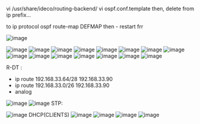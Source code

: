 vi /usr/share/ideco/routing-backend/
vi ospf.conf.template
then, delete from ip prefix...

to ip protocol ospf route-map DEFMAP
then - restart frr

![image](https://github.com/user-attachments/assets/f15299de-a9bf-4e70-a2d4-7b9b0e340345)

![image](https://github.com/user-attachments/assets/b5ba29fc-31f7-4977-bd47-c74b623e782e)
![image](https://github.com/user-attachments/assets/051bfe56-ecbb-4af6-ae9d-a608ddc8d82d)
![image](https://github.com/user-attachments/assets/8cbbffe0-938b-4816-be07-3426b00d42a9)
![image](https://github.com/user-attachments/assets/cc9cec18-265c-41f2-9f68-b1b379d72415)
![image](https://github.com/user-attachments/assets/f87b26d4-3599-4495-8065-0f49a71aec37)
![image](https://github.com/user-attachments/assets/13078469-cdae-4381-8662-896a05e9261a)
![image](https://github.com/user-attachments/assets/a0d69ca7-d438-4583-867c-e776c57d99ed)
![image](https://github.com/user-attachments/assets/83152487-156c-44e5-81a4-72a79c09df54)
![image](https://github.com/user-attachments/assets/b1c13d11-bcca-4db2-800f-6b248314292e)
![image](https://github.com/user-attachments/assets/eff4b243-8f70-4732-bef5-137dfa787e23)
![image](https://github.com/user-attachments/assets/3357b5e9-5e8a-482a-9bd5-5e87805f29dd)
![image](https://github.com/user-attachments/assets/49bd1879-b40d-4e2e-9b61-af960f21f886)
![image](https://github.com/user-attachments/assets/2da69b37-67d5-4138-be64-ab68722cc4b9)
![image](https://github.com/user-attachments/assets/346d220a-f0cf-414a-b56b-663694782524)
![image](https://github.com/user-attachments/assets/f83b56ac-f68b-44cb-b06b-706cb94250c7)

R-DT :
- ip route 192.168.33.64/28 192.168.33.90
- ip route 192.168.33.0/26 192.168.33.90
- analog



![image](https://github.com/user-attachments/assets/4464d9c8-bf6c-4ddc-8c9f-325eed7ca00c)
![image](https://github.com/user-attachments/assets/960227ac-aceb-40ed-82de-caffed034713)
STP:

![image](https://github.com/user-attachments/assets/b11c0ec0-2fb3-4724-a950-015f91bdd5e2)
DHCP(CLIENTS)
![image](https://github.com/user-attachments/assets/84ab6585-268b-4da8-8a25-a978bc0ed4ac)
![image](https://github.com/user-attachments/assets/71dc36ee-42cb-425d-8663-3028b33bd98a)
![image](https://github.com/user-attachments/assets/0e4f0acf-6e98-4ad6-b78e-8b490e02c623)
![image](https://github.com/user-attachments/assets/743edb89-e1c2-4689-a99e-1fe84c1d32e7)





